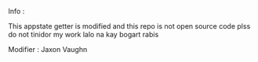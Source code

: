 Info :

This appstate getter is modified and this repo is not open source code plss do not tinidor my work lalo na kay bogart rabis

Modifier : Jaxon Vaughn
